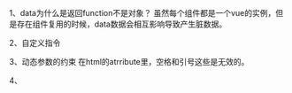 1、data为什么是返回function不是对象？
虽然每个组件都是一个vue的实例，但是存在组件复用的时候，data数据会相互影响导致产生脏数据。

2、自定义指令

3、动态参数的约束
在html的atrribute里，空格和引号这些是无效的。

4、